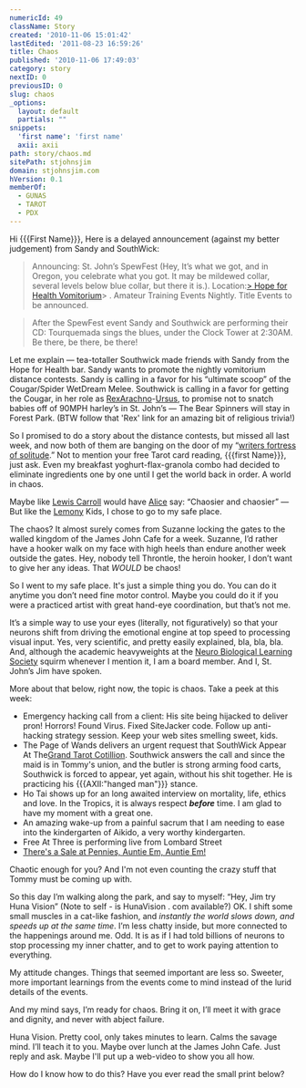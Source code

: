 ```yaml
---
numericId: 49
className: Story
created: '2010-11-06 15:01:42'
lastEdited: '2011-08-23 16:59:26'
title: Chaos
published: '2010-11-06 17:49:03'
category: story
nextID: 0
previousID: 0
slug: chaos
_options:
  layout: default
  partials: ""
snippets:
  'first name': 'first name'
  axii: axii
path: story/chaos.md
sitePath: stjohnsjim
domain: stjohnsjim.com
hVersion: 0.1
memberOf:
  - GUNAS
  - TAROT
  - PDX
---
```

Hi {{{First Name}}}, Here is a delayed announcement (against my better judgement) from Sandy and SouthWick:

> Announcing: St. John’s SpewFest (Hey, It’s what we got, and in Oregon, you celebrate what you got. It may be mildewed collar, several levels below blue collar, but there it is.). Location:[> Hope for Health Vomitorium][0]> . Amateur Training Events Nightly. Title Events to be announced.

> After the SpewFest event Sandy and Southwick are performing their CD: Tourquemada sings the blues, under the Clock Tower at 2:30AM. Be there, be there, be there!

Let me explain — tea-totaller Southwick made friends with Sandy from the Hope for Health bar. Sandy wants to promote the nightly vomitorium distance contests. Sandy is calling in a favor for his “ultimate scoop” of the Cougar/Spider WetDream Melee. Southwick is calling in a favor for getting the Cougar, in her role as [Rex][1][Arachno][2]-[Ursus][3], to promise not to snatch babies off of 90MPH harley’s in St. John’s — The Bear Spinners will stay in Forest Park. (BTW follow that 'Rex' link for an amazing bit of religious trivia!)

So I promised to do a story about the distance contests, but missed all last week, and now both of them are banging on the door of my “[writers fortress of solitude][4].” Not to mention your free Tarot card reading, {{{first Name}}}, just ask. Even my breakfast yoghurt-flax-granola combo had decided to eliminate ingredients one by one until I get the world back in order. A world in chaos.

Maybe like [Lewis Carroll][5] would have [Alice][6] say: “Chaosier and chaosier” — But like the [Lemony][7] Kids, I chose to go to my safe place.

The chaos? It almost surely comes from Suzanne locking the gates to the walled kingdom of the James John Cafe for a week. Suzanne, I’d rather have a hooker walk on my face with high heels than endure another week outside the gates. Hey, nobody tell Throntle, the heroin hooker, I don’t want to give her any ideas. That _WOULD_ be chaos!

So I went to my safe place. It's just a simple thing you do. You can do it anytime you don’t need fine motor control. Maybe you could do it if you were a practiced artist with great hand-eye coordination, but that’s not me.

It’s a simple way to use your eyes (literally, not figuratively) so that your neurons shift from driving the emotional engine at top speed to processing visual input. Yes, very scientific, and pretty easily explained, bla, bla, bla. And, although the academic heavyweights at the [Neuro Biological Learning Society][8] squirm whenever I mention it, I am a board member. And I, St. John’s Jim have spoken.

More about that below, right now, the topic is chaos. Take a peek at this week:

* Emergency hacking call from a client: His site being hijacked to deliver pron! Horrors! Found Virus. Fixed SiteJacker code. Follow up anti-hacking strategy session. Keep your web sites smelling sweet, kids.
* The Page of Wands delivers an urgent request that SouthWick Appear At The[Grand Tarot Cotillion][9]. Southwick answers the call and since the maid is in Tommy's union, and the butler is strong arming food carts, Southwick is forced to appear, yet again, without his shit together. He is practicing his {{{AXII:"hanged man"}}} stance.
* Ho Tai shows up for an long awaited interview on mortality, life, ethics and love. In the Tropics, it is always respect _**before**_ time. I am glad to have my moment with a great one.
* An amazing wake-up from a painful sacrum that I am needing to ease into the kindergarten of Aikido, a very worthy kindergarten.
* Free At Three is performing live from Lombard Street
* [There's a Sale at Pennies, Auntie Em, Auntie Em!][10]

Chaotic enough for you? And I'm not even counting the crazy stuff that Tommy must be coming up with.

So this day I’m walking along the park, and say to myself: “Hey, Jim try Huna Vision” (Note to self - is HunaVision . com available?) OK. I shift some small muscles in a cat-like fashion, and _instantly the world slows down, and speeds up at the same time_. I’m less chatty inside, but more connected to the happenings around me. Odd. It is as if I had told billions of neurons to stop processing my inner chatter, and to get to work paying attention to everything.

My attitude changes. Things that seemed important are less so. Sweeter, more important learnings from the events come to mind instead of the lurid details of the events.

And my mind says, I’m ready for chaos. Bring it on, I’ll meet it with grace and dignity, and never with abject failure.

Huna Vision. Pretty cool, only takes minutes to learn. Calms the savage mind. I’ll teach it to you. Maybe over lunch at the James John Cafe. Just reply and ask. Maybe I'll put up a web-video to show you all how.

How do I know how to do this? Have you ever read the small print below?

[0]: http://maps.google.com/maps/ms?ie=UTF8&amp;hl=en&amp;msa=0&amp;msid=114144299215869109392.00049235069b2ceba6d18&amp;t=h&amp;z=20
[1]: http://www.google.com/search?rls=en&amp;q=rex+king+regent&amp;ie=UTF-8&amp;oe=UTF-8
[2]: http://www.cirrusimage.com/
[3]: http://wikiality.wikia.com/Bears
[4]: http://www.yelp.com/biz/north-end-gallery-portland
[5]: http://en.wikipedia.org/wiki/Lewis_Carroll
[6]: http://en.wikipedia.org/wiki/File:Alice_Liddell_2.jpg
[7]: http://www.lemonysnicket.com/
[8]: http://drjanik.tripod.com/nls.html
[9]: http://www.facebook.com/event.php?eid=149864738392052&amp;index=1
[10]: http://www.imdb.com/title/tt0080339/quotes